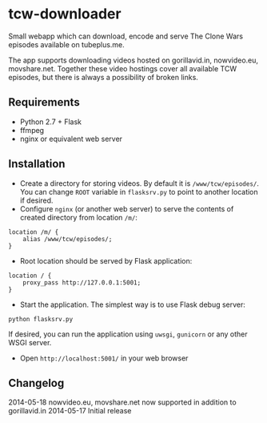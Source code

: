 tcw-downloader
==============

Small webapp which can download, encode and serve The Clone Wars episodes available on tubeplus.me.

The app supports downloading videos hosted on gorillavid.in, nowvideo.eu, movshare.net. Together these video hostings cover all available TCW episodes, but there is always a possibility of broken links.

Requirements
------------

* Python 2.7 + Flask
* ffmpeg
* nginx or equivalent web server

Installation
------------

* Create a directory for storing videos. By default it is `/www/tcw/episodes/`. You can change `ROOT` variable in `flasksrv.py` to point to another location if desired.
* Configure `nginx` (or another web server) to serve the contents of created directory from location `/m/`:

```
location /m/ {
    alias /www/tcw/episodes/;
}
```

* Root location should be served by Flask application:
```
location / {
    proxy_pass http://127.0.0.1:5001;
}
```

* Start the application. The simplest way is to use Flask debug server:
```
python flasksrv.py
```

If desired, you can run the application using `uwsgi`, `gunicorn` or any other WSGI server.

* Open `http://localhost:5001/` in your web browser


Changelog
---------

2014-05-18  nowvideo.eu, movshare.net now supported in addition to gorillavid.in
2014-05-17  Initial release
